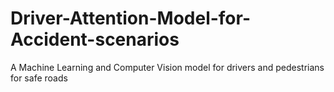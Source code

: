 # Driver-Attention-Model-for-Accident-scenarios
A Machine Learning and Computer Vision model for drivers and pedestrians for safe roads
